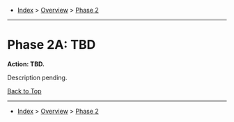 <a id="top"></a>

- [Index](../index.md) > [Overview](overview.md) > [Phase 2](phase_02.md)

---

<a id="actions"></a>

# Phase 2A: TBD

<a id="2a-action-01"></a>

**Action: TBD.**

Description pending.

<a class="inline-navlink-page-top" href="#top">Back to Top</a>

---

- [Index](../index.md) > [Overview](overview.md) > [Phase 2](phase_02.md)
